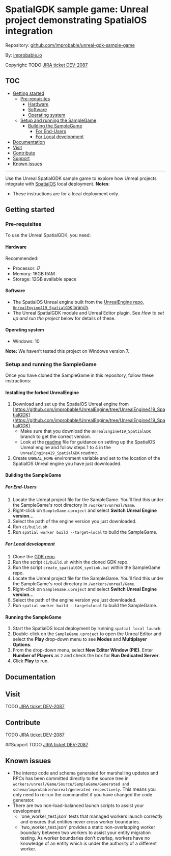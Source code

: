 # SpatialGDK sample game: Unreal project demonstrating SpatialOS integration
Repository: [github.com/improbable/unreal-gdk-sample-game](https://github.com/improbable/unreal-gdk-sample-game)

By: [improbable.io](https://improbable.io/)

Copyright: TODO [JIRA ticket DEV-2087](https://improbableio.atlassian.net/browse/DEV-2087)

## TOC

* [Getting started](#getting-started)
    * [Pre-requisites](#pre-requisites)
        * [Hardware](#hardware)
        * [Software](#software)
        * [Operating system](#operating-system)
    * [Setup and running the SampleGame](#setup-and-running-the-samplegame)
        * [Building the SampleGame](#building-the-samplegame)
            * [For End-Users](#for-end-users)
            * [For Local development](#for-local-development)
* [Documentation](#documentation)
* [Visit](#visit)
* [Contribute](#contribute)
* [Support](#support)
* [Known issues](#known-issues)

------

Use the Unreal SpatialGDK sample game to explore how Unreal projects integrate with [SpatialOS](https://improbable.io/games) local deployment.
**Notes**:
* These instructions are for a local deployment only.

## Getting started

### Pre-requisites
To use the Unreal SpatialGDK, you need:

#### Hardware
Recommended:
* Processor: i7
* Memory: 16GB RAM
* Storage: 12GB available space

#### Software

* The SpatialOS Unreal engine built from the [UnrealEngine repo, `UnrealEngine419_SpatialGDK` branch](https://github.com/improbable/UnrealEngine/tree/UnrealEngine419_SpatialGDK).
* The Unreal SpatialGDK module and Unreal Editor plugin.
See *How to set up and run the project* below for details of these.

#### Operating system
* Windows: 10

**Note:** We haven’t tested this project on Windows version 7.

### Setup and running the SampleGame

Once you have cloned the SampleGame in this repository, follow these instructions:

#### Installing the forked UnrealEngine

1. Download and set up the SpatialOS Unreal engine from [https://github.com/improbable/UnrealEngine/tree/UnrealEngine419_SpatialGDK](https://github.com/improbable/UnrealEngine/tree/UnrealEngine419_SpatialGDK).
	* Make sure that you download the `UnrealEngine419_SpatialGDK` branch to get the correct version.
	* Look at the [readme](https://github.com/improbable/UnrealEngine/blob/UnrealEngine419_SpatialGDK/README.md) file for guidance on setting up the SpatialOS Unreal engine and follow steps 1 to 4 in the `UnrealEngine419_SpatialGDK` readme.
2. Create `UNREAL_HOME` environment variable and set to the location of the SpatialOS Unreal engine you have just downloaded.

#### Building the SampleGame

##### For End-Users

1. Locate the Unreal project file for the SampleGame. You’ll find this under the SampleGame's root directory in `/workers/unreal/Game`.
2. Right-click on `SampleGame.uproject` and select **Switch Unreal Engine version...**
3.  Select the path of the engine version you just downloaded.
4. Run `ci/build.sh`
5. Run `spatial worker build --target=local` to build the SampleGame.

##### For Local development

1. Clone the [GDK repo](https://github.com/improbable/unreal-gdk).
2. Run the script `ci/build.sh` within the cloned GDK repo.
3. Run the script `create_spatialGDK_symlink.bat` within the SampleGame repo.
4. Locate the Unreal project file for the SampleGame. You’ll find this under the SampleGame's root directory in `/workers/unreal/Game`.
5. Right-click on `SampleGame.uproject` and select **Switch Unreal Engine version...**
6.  Select the path of the engine version you just downloaded.
7. Run `spatial worker build --target=local` to build the SampleGame.

#### Running the SampleGame
1.  Start the SpatialOS local deployment by running `spatial local launch`.
2.  Double-click on the `SampleGame.uproject` to open the Unreal Editor and select the **Play** drop-down menu to see **Modes** and **Multiplayer Options**.
3.  From the drop-down menu, select **New Editor Window (PIE)**. Enter **Number of Players** as `2` and check the box for **Run Dedicated Server**.
4.	 Click **Play** to run.

## Documentation

## Visit
TODO [JIRA ticket DEV-2087](https://improbableio.atlassian.net/browse/DEV-2087)

## Contribute
TODO [JIRA ticket DEV-2087](https://improbableio.atlassian.net/browse/DEV-2087)

##Support
TODO [JIRA ticket DEV-2087](https://improbableio.atlassian.net/browse/DEV-2087)

## Known issues

* The interop code and schema generated for marshalling updates and RPCs has been committed directly to the source tree in `workers/unreal/Game/Source/SampleGame/Generated and schema/improbable/unreal/generated respectively`. This means you only need to re-run the commandlet if you have changed the code generator.
* There are two non-load-balanced launch scripts to assist your development:
    * 'one_worker_test.json' tests that managed workers launch correctly and ensures that entities never cross worker boundaries.
    * 'two_worker_test.json' provides a static non-overlapping worker boundary between two workers to assist your entity migration testing. As worker boundaries don't overlap, workers have no knowledge of an entity which is under the authority of a different worker.

